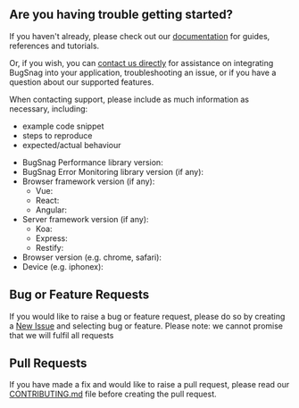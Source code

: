 ## Are you having trouble getting started?
If you haven't already, please check out our [documentation](https://docs.bugsnag.com/performance/browser-js/) for guides, references and tutorials.

Or, if you wish, you can [contact us directly](mailto:support@bugsnag.com) for assistance on integrating BugSnag into your application, troubleshooting an issue, or if you have a question about our supported features.

When contacting support, please include as much information as necessary, including:

- example code snippet
- steps to reproduce
- expected/actual behaviour 

* BugSnag Performance library version:
* BugSnag Error Monitoring library version (if any):
* Browser framework version (if any):
    * Vue:
    * React:
    * Angular:
* Server framework version (if any):
    * Koa:
    * Express:
    * Restify:
* Browser version (e.g. chrome, safari):
* Device (e.g. iphonex):

## Bug or Feature Requests
If you would like to raise a bug or feature request, please do so by creating a [New Issue](https://github.com/bugsnag/bugsnag-js-performance/issues/new/choose) and selecting bug or feature.
Please note: we cannot promise that we will fulfil all requests

## Pull Requests
If you have made a fix and would like to raise a pull request, please read our [CONTRIBUTING.md](../CONTRIBUTING.md) file before creating the pull request.
